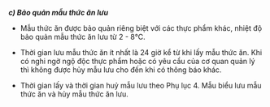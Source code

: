 ***c) Bảo quản mẫu thức ăn lưu*** 

- Mẫu thức ăn được bảo quản riêng biệt với các thực phẩm khác, nhiệt độ bảo quản mẫu thức ăn lưu từ 2 - 8℃.

- Thời gian lưu mẫu thức ăn ít nhất là 24 giờ kể từ khi lấy mẫu thức ăn. Khi có nghi ngờ ngộ độc thực phẩm hoặc có yêu cầu của cơ quan quản lý thì không được hủy mẫu lưu cho đến khi có thông báo khác.

- Thời gian lấy và thời gian huỷ mẫu lưu theo Phụ lục 4. Mẫu biểu lưu mẫu thức ăn và hủy mẫu thức ăn lưu.